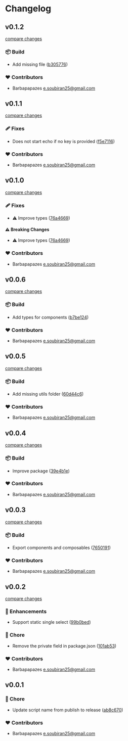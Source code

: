 # Changelog


## v0.1.2

[compare changes](https://github.com/Inalia-App/slidev-addon-inalia/compare/v0.1.1...v0.1.2)

### 📦 Build

- Add missing file ([b305776](https://github.com/Inalia-App/slidev-addon-inalia/commit/b305776))

### ❤️ Contributors

- Barbapapazes <e.soubiran25@gmail.com>

## v0.1.1

[compare changes](https://github.com/Inalia-App/slidev-addon-inalia/compare/v0.1.0...v0.1.1)

### 🩹 Fixes

- Does not start echo if no key is provided ([f5e7116](https://github.com/Inalia-App/slidev-addon-inalia/commit/f5e7116))

### ❤️ Contributors

- Barbapapazes <e.soubiran25@gmail.com>

## v0.1.0

[compare changes](https://github.com/Inalia-App/slidev-addon-inalia/compare/v0.0.6...v0.1.0)

### 🩹 Fixes

- ⚠️  Improve types ([76a4669](https://github.com/Inalia-App/slidev-addon-inalia/commit/76a4669))

#### ⚠️ Breaking Changes

- ⚠️  Improve types ([76a4669](https://github.com/Inalia-App/slidev-addon-inalia/commit/76a4669))

### ❤️ Contributors

- Barbapapazes <e.soubiran25@gmail.com>

## v0.0.6

[compare changes](https://github.com/Inalia-App/slidev-addon-inalia/compare/v0.0.5...v0.0.6)

### 📦 Build

- Add types for components ([b7be124](https://github.com/Inalia-App/slidev-addon-inalia/commit/b7be124))

### ❤️ Contributors

- Barbapapazes <e.soubiran25@gmail.com>

## v0.0.5

[compare changes](https://github.com/Inalia-App/slidev-addon-inalia/compare/v0.0.4...v0.0.5)

### 📦 Build

- Add missing utils folder ([60d44c6](https://github.com/Inalia-App/slidev-addon-inalia/commit/60d44c6))

### ❤️ Contributors

- Barbapapazes <e.soubiran25@gmail.com>

## v0.0.4

[compare changes](https://github.com/Inalia-App/slidev-addon-inalia/compare/v0.0.3...v0.0.4)

### 📦 Build

- Improve package ([39e4b1e](https://github.com/Inalia-App/slidev-addon-inalia/commit/39e4b1e))

### ❤️ Contributors

- Barbapapazes <e.soubiran25@gmail.com>

## v0.0.3

[compare changes](https://github.com/Inalia-App/slidev-addon-inalia/compare/v0.0.2...v0.0.3)

### 📦 Build

- Export components and composables ([7650191](https://github.com/Inalia-App/slidev-addon-inalia/commit/7650191))

### ❤️ Contributors

- Barbapapazes <e.soubiran25@gmail.com>

## v0.0.2

[compare changes](https://github.com/Inalia-App/slidev-addon-inalia/compare/v0.0.1...v0.0.2)

### 🚀 Enhancements

- Support static single select ([99b0bed](https://github.com/Inalia-App/slidev-addon-inalia/commit/99b0bed))

### 🏡 Chore

- Remove the private field in package.json ([101ab53](https://github.com/Inalia-App/slidev-addon-inalia/commit/101ab53))

### ❤️ Contributors

- Barbapapazes <e.soubiran25@gmail.com>

## v0.0.1


### 🏡 Chore

- Update script name from publish to release ([ab8c670](https://github.com/Inalia-App/slidev-addon-inalia/commit/ab8c670))

### ❤️ Contributors

- Barbapapazes <e.soubiran25@gmail.com>

